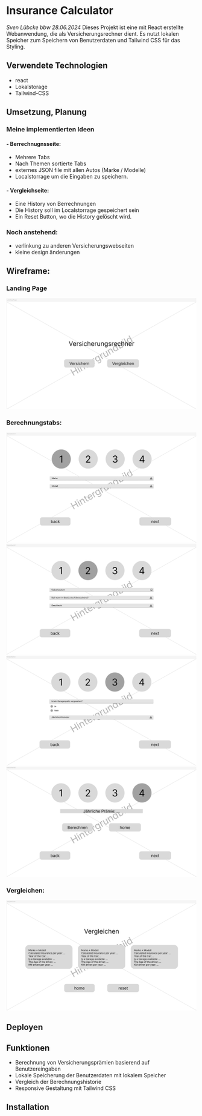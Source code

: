 # Insurance Calculator
_Sven Lübcke_
_bbw_
_28.06.2024_
Dieses Projekt ist eine mit React erstellte Webanwendung, die als Versicherungsrechner dient. Es nutzt lokalen Speicher zum Speichern von Benutzerdaten und Tailwind CSS für das Styling.

## Verwendete Technologien
- react
- Lokalstorage
- Tailwind-CSS


## Umsetzung, Planung
### Meine implementierten Ideen
#### - Berrechnugnsseite:
- Mehrere Tabs
- Nach Themen sortierte Tabs
- externes JSON file mit allen Autos (Marke / Modelle)
- Localstorrage um die Eingaben zu speichern.

#### - Vergleichseite:
- Eine History von Berrechnungen
- Die History soll im Localstorrage gespeichert sein
- Ein Reset Button, wo die History gelöscht wird.

### Noch anstehend:
- verlinkung zu anderen Versicherungswebseiten
- kleine design änderungen

## Wireframe:
### Landing Page
![landing](https://github.com/klionCH/versicherungsrechner/blob/master/wireframe/landing.png)
### Berechnungstabs:
![cal1](https://github.com/klionCH/versicherungsrechner/blob/master/wireframe/versichern1.png)
![cal2](https://github.com/klionCH/versicherungsrechner/blob/master/wireframe/versichern2.png)
![cal3](https://github.com/klionCH/versicherungsrechner/blob/master/wireframe/versichern3.png)
![cal4](https://github.com/klionCH/versicherungsrechner/blob/master/wireframe/versichern4.png)

### Vergleichen:
![cal1](https://github.com/klionCH/versicherungsrechner/blob/master/wireframe/vergleichen.png)

## Deployen

## Funktionen
- Berechnung von Versicherungsprämien basierend auf Benutzereingaben
- Lokale Speicherung der Benutzerdaten mit lokalem Speicher
- Vergleich der Berechnungshistorie
- Responsive Gestaltung mit Tailwind CSS

## Installation



